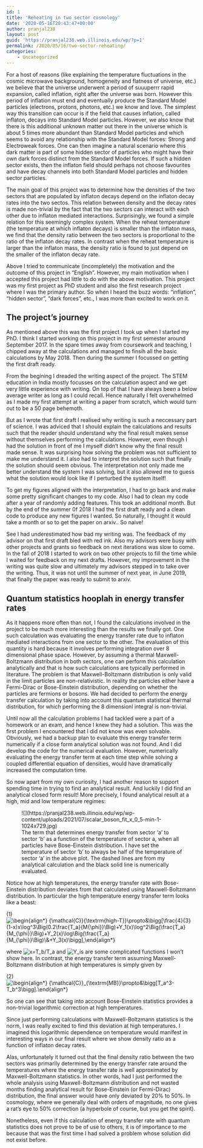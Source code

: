 ```yaml
---
id: 1
title: 'Reheating in two sector cosmology'
date: '2020-05-16T20:43:47+00:00'
author: pranjal238
layout: post
guid: 'https://pranjal238.web.illinois.edu/wp/?p=1'
permalink: /2020/05/16/two-sector-reheating/
categories:
    - Uncategorized
---
```


For a host of reasons (like explaining the temperature fluctuations in the cosmic microwave background, homogeneity and flatness of universe, etc.) we believe that the universe underwent a period of suuuperrr rapid expansion, called inflation, right after the universe was born. However this period of inflation must end and eventually produce the Standard Model particles (electrons, protons, photons, etc.) we know and love. The simplest way this transition can occur is if the field that causes inflation, called inflaton, decays into Standard Model particles. However, we also know that there is this additional unknown matter out there in the universe which is about 5 times more abundant than Standard Model particles and which seems to avoid any relationship with the Standard Model forces: Strong and Electroweak forces. One can then imagine a natural scenario where this dark matter is part of some hidden sector of particles who might have their own dark forces distinct from the Standard Model forces. If such a hidden sector exists, then the inflaton field should perhaps not choose favourites and have decay channels into both Standard Model particles and hidden sector particles.

The main goal of this project was to determine how the densities of the two sectors that are populated by inflaton decays depend on the inflaton decay rates into the two sectos. This relation between density and the decay rates is made non-trivial by the fact that the two sectors can interact with each other due to inflaton mediated interactions. Surprisingly, we found a simple relation for this seemingly complex system. When the reheat temperature (the temperature at which inflaton decays) is smaller than the inflaton mass, we find that the density ratio between the two sectors is proportional to the ratio of the inflaton decay rates. In contrast when the reheat temperature is larger than the inflaton mass, the density ratio is found to just depend on the smaller of the inflaton decay rate.

Above I tried to communicate (incompletely) the motivation and the outcome of this project in “English”. However, my main motivation when I accepted this project had little to do with the above motivation. This project was my first project as PhD student and also the first research project where I was the primary author. So when I heard the buzz words: “inflation”, “hidden sector”, “dark forces”, etc., I was more than excited to work on it.

## The project’s journey

As mentioned above this was the first project I took up when I started my PhD. I think I started working on this project in my first semester around September 2017. In the spare times away from coursework and teaching, I chipped away at the calculations and managed to finsih all the basic calculations by May 2018. Then during the summer I focussed on getting the first draft ready.

From the begining I dreaded the writing aspect of the project. The STEM education in India mostly focusses on the calculation aspect and we get very little experience with writing. On top of that I have always been a below average writer as long as I could recall. Hence naturally I felt overwhelmed as I made my first attempt at writing a paper from scratch, which would turn out to be a 50 page behemoth.

But as I wrote that first draft I realised why writing is such a neccessary part of science. I was adviced that I should explain the calculations and results such that the reader should understand why the final result makes sense without themselves performing the calculations. However, even though I had the solution in front of me I myself didn’t know why the final result made sense. It was surprising how solving the problem was not sufficient to make me understand it. I also had to interpret the solution such that finally the solution should seem obvious. The interpretation not only made me better understand the system I was solving, but it also allowed me to guess what the solution would look like if I perturbed the system itself!

To get my figures aligned with the interpretation, I had to go back and make some pretty significant changes to my code. Also I had to clean my code after a year of randomly adding features. This took an additional month. But by the end of the summer 0f 2018 I had the first draft ready and a clean code to produce any new figures I wanted. So naturally, I thought it would take a month or so to get the paper on arxiv.. So naive!

See I had underestimated how bad my writing was. The feedback of my advisor on that first draft bled with red ink. Also my advisors were busy with other projects and grants so feedback on next iterations was slow to come. In the fall of 2018 I started to work on two other projects to fill the time while I waited for feedback on my next drafts. However, my improvement in the writing was quite slow and ultimately my advisors stepped in to take over the writing. Thus, it was not until the summer of next year, in June 2019, that finally the paper was ready to submit to arxiv.

## Quantum statistics hooplah in energy transfer rates

As it happens more often than not, I found the calculations involved in the project to be much more interesting than the results we finally got. One such calculation was evaluating the energy transfer rate due to inflaton mediated interactions from one sector to the other. The evaluation of this quantity is hard because it involves performing integration over 8 dimensional phase space. However, by assuming a thermal Maxwell-Boltzmann distribution in both sectors, one can perform this calculation analytically and that is how such calculations are typically performed in literature. The problem is that Maxwell-Boltzmann distribution is only valid in the limit particles are non-relativistic. In reality the particles either have a Fermi-Dirac or Bose-Einstein distribution, depending on whether the particles are fermions or bosons. We had decided to perform the energy transfer calculation by taking into account this quantum statistical thermal distribution, for which performing the 8 dimensionl integral is non-trivial.

Until now all the calculation problems I had tackled were a part of a homework or an exam, and hence I knew they had a solution. This was the first problem I encountered that I did not know was even solvable. Obviously, we had a backup plan to evaluate this energy transfer term numerically if a close form analytical solution was not found. And I did develop the code for the numerical evaluation. However, numerically evaluating the energy transfer term at each time step while solving a coupled differential equation of densities, would have dramatically increased the computation time.

So now apart from my own curiosity, I had another reason to support spending time in trying to find an analytical result. And luckily I did find an analytical closed form result! More precisely, I found analytical result at a high, mid and low temperature regimes:

<div class="wp-block-image"><figure class="aligncenter size-large is-resized">![](https://pranjal238.web.illinois.edu/wp/wp-content/uploads/2021/07/scalar_boson_fit_x_0_5-min-1-1024x729.jpg)<figcaption>The term that determines energy transfer from sector ‘a’ to sector ‘b’ as a function of the temperature of sector a, when all particles have Bose-Einstein distribution. I have set the temperature of sector ‘b’ to always be half of the temperature of sector ‘a’ in the above plot. The dashed lines are from my analytical calculation and the black solid line is numerically evaluated.</figcaption></figure></div>Notice how at high temperatures, the energy transfer rate with Bose-Einstein distribution deviates from that calculated using Maxwell-Boltzmann distribution. In particular the high temperature energy transfer term looks like a beast:

<span class="ql-right-eqno"> (1) </span><span class="ql-left-eqno"> </span>![\begin{align*} {\mathcal{C}}_{\textrm{high-T}}\propto&\bigg[\frac{4}{3}(1-x)x\log^3\Big(0.2\frac{T_a}{M_{\phi}}\Big)+Y_1(x)\log^2\Big(\frac{T_a}{M_{\phi}}\Big)+Y_2(x)\log\Big(\frac{T_a}{M_{\phi}}\Big)\\&+Y_3(x)\bigg],\end{align*}](https://pranjal238.web.illinois.edu/wp/wp-content/ql-cache/quicklatex.com-cb053c6384d0e74aea5b66ff6040664e_l3.png "Rendered by QuickLaTeX.com")

where ![$x=T_b/T_a$](https://pranjal238.web.illinois.edu/wp/wp-content/ql-cache/quicklatex.com-78489b4caba31d1db3c62bea681b0d05_l3.png "Rendered by QuickLaTeX.com") and ![$Y_i$](https://pranjal238.web.illinois.edu/wp/wp-content/ql-cache/quicklatex.com-ea22a4e4909f6c11b377f14b4e5da051_l3.png "Rendered by QuickLaTeX.com")s are some complicated functions I won’t show here. In contrast, the energy transfer term assuming Maxwell-Boltzmann distribution at high temperatures is simply given by

<span class="ql-right-eqno"> (2) </span><span class="ql-left-eqno"> </span>![\begin{align*} {\mathcal{C}}_{\textrm{MB}}\propto&\bigg[T_a^3-T_b^3\bigg].\end{align*}](https://pranjal238.web.illinois.edu/wp/wp-content/ql-cache/quicklatex.com-313b38b7541a8e4a7ec1333b17618ee0_l3.png "Rendered by QuickLaTeX.com")

So one can see that taking into account Bose-Einstein statistics provides a non-trivial logarithmic correction at high temperatures.

Since just performing calculations with Maxwell-Boltzmann statistics is the norm, I was really excited to find this deviation at high temperatures. I imagined this logarithmic dependence on temperature would manifest in interesting ways in our final result where we show density ratio as a function of inflaton decay rates.

Alas, unfortunately it turned out that the final density ratio between the two sectors was primarily determined by the energy transfer rate around the temperatures where the energy transfer rate is well approximated by Maxwell-Boltzmann statistics. In other words, had I just performed the whole analysis using Maxwell-Boltzmann distribution and not wasted months finding analytical result for Bose-Einstein (or Fermi-Dirac) distribution, the final answer would have only deviated by 20% to 50%. In cosmology, where we generally deal with orders of magnitude, no one gives a rat’s eye to 50% correction (a hyperbole of course, but you get the spirit).

Nonetheless, even if this calculation of energy transfer rate with quantum statistics does not prove to be of use to others, it is of importance to me because that was the first time I had solved a problem whose solution did not exist before.